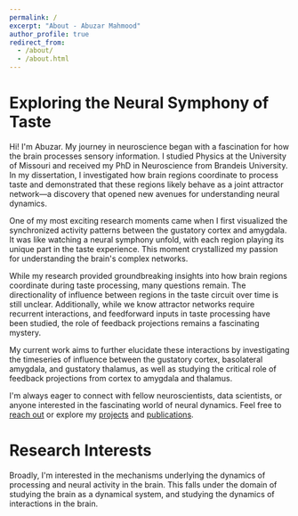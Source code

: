 ```yaml
---
permalink: /
excerpt: "About - Abuzar Mahmood"
author_profile: true
redirect_from: 
  - /about/
  - /about.html
---
```


Exploring the Neural Symphony of Taste
======

Hi! I'm Abuzar. My journey in neuroscience began with a fascination for how the brain processes sensory information. I studied Physics at the University of Missouri and received my PhD in Neuroscience from Brandeis University. In my dissertation, I investigated how brain regions coordinate to process taste and demonstrated that these regions likely behave as a joint attractor network—a discovery that opened new avenues for understanding neural dynamics.

One of my most exciting research moments came when I first visualized the synchronized activity patterns between the gustatory cortex and amygdala. It was like watching a neural symphony unfold, with each region playing its unique part in the taste experience. This moment crystallized my passion for understanding the brain's complex networks.

While my research provided groundbreaking insights into how brain regions coordinate during taste processing, many questions remain. The directionality of influence between regions in the taste circuit over time is still unclear. Additionally, while we know attractor networks require recurrent interactions, and feedforward inputs in taste processing have been studied, the role of feedback projections remains a fascinating mystery.

My current work aims to further elucidate these interactions by investigating the timeseries of influence between the gustatory cortex, basolateral amygdala, and gustatory thalamus, as well as studying the critical role of feedback projections from cortex to amygdala and thalamus.

I'm always eager to connect with fellow neuroscientists, data scientists, or anyone interested in the fascinating world of neural dynamics. Feel free to [reach out](/contact/) or explore my [projects](/projects/) and [publications](/publications/).


Research Interests
======
Broadly, I'm interested in the mechanisms underlying the dynamics of processing and neural activity in the brain. This falls under the domain of studying the brain as a dynamical system, and studying the dynamics of interactions in the brain. 
